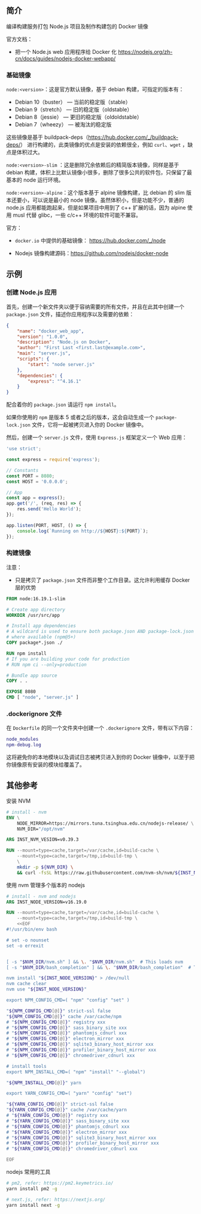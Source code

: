 ## 简介

编译构建服务打包 Node.js 项目及制作构建包的 Docker 镜像

官方文档：

- 把一个 Node.js web 应用程序给 Docker 化 <https://nodejs.org/zh-cn/docs/guides/nodejs-docker-webapp/>

### 基础镜像

`node:<version>`：这是官方默认镜像，基于 debian 构建，可指定的版本有：

- Debian 10（buster） — 当前的稳定版（stable）
- Debian 9（stretch） — 旧的稳定版（oldstable）
- Debian 8（jessie） — 更旧的稳定版（oldoldstable）
- Debian 7（wheezy） — 被淘汰的稳定版

这些镜像是基于 buildpack-deps（<https://hub.docker.com/_/buildpack-deps/>） 进行构建的，此类镜像的优点是安装的依赖很全，例如 `curl`、`wget` ，缺点是体积过大。

`node:<version>-slim` ：这是删除冗余依赖后的精简版本镜像，同样是基于 debian 构建，体积上比默认镜像小很多，删除了很多公共的软件包，只保留了最基本的 node 运行环境。

`node:<version>-alpine`：这个版本基于 alpine 镜像构建，比 debian 的 slim 版本还要小，可以说是最小的 node 镜像。虽然体积小，但是功能不少，普通的 node.js 应用都能跑起来，但是如果项目中用到了 c++ 扩展的话，因为 alpine 使用 musl 代替 glibc，一些 c/c++ 环境的软件可能不兼容。

官方：

- `docker.io` 中提供的基础镜像： <https://hub.docker.com/_/node>

- Nodejs 镜像构建源码：<https://github.com/nodejs/docker-node>

## 示例

### 创建 Node.js 应用

首先，创建一个新文件夹以便于容纳需要的所有文件，并且在此其中创建一个 `package.json` 文件，描述你应用程序以及需要的依赖：

```json
{
    "name": "docker_web_app",
    "version": "1.0.0",
    "description": "Node.js on Docker",
    "author": "First Last <first.last@example.com>",
    "main": "server.js",
    "scripts": {
        "start": "node server.js"
    },
    "dependencies": {
        "express": "^4.16.1"
    }
}
```

配合着你的 `package.json` 请运行 `npm install`。

如果你使用的 `npm` 是版本 5 或者之后的版本，这会自动生成一个 `package-lock.json` 文件，它将一起被拷贝进入你的 Docker 镜像中。

然后，创建一个 `server.js` 文件，使用 `Express.js` 框架定义一个 Web 应用：

```js
'use strict';

const express = require('express');

// Constants
const PORT = 8080;
const HOST = '0.0.0.0';

// App
const app = express();
app.get('/', (req, res) => {
    res.send('Hello World');
});

app.listen(PORT, HOST, () => {
    console.log(`Running on http://${HOST}:${PORT}`);
});

```

### 构建镜像

注意：

- 只是拷贝了 `package.json` 文件而非整个工作目录。这允许利用缓存 Docker 层的优势

```dockerfile
FROM node:16.19.1-slim

# Create app directory
WORKDIR /usr/src/app

# Install app dependencies
# A wildcard is used to ensure both package.json AND package-lock.json are copied
# where available (npm@5+)
COPY package*.json ./

RUN npm install
# If you are building your code for production
# RUN npm ci --only=production

# Bundle app source
COPY . .

EXPOSE 8080
CMD [ "node", "server.js" ]
```

### .dockerignore 文件

在 `Dockerfile` 的同一个文件夹中创建一个 `.dockerignore` 文件，带有以下内容：

```lua
node_modules
npm-debug.log
```

这将避免你的本地模块以及调试日志被拷贝进入到你的 Docker 镜像中，以至于把你镜像原有安装的模块给覆盖了。

## 其他参考

安装 NVM

```dockerfile
# install - nvm
ENV \
    NODE_MIRROR=https://mirrors.tuna.tsinghua.edu.cn/nodejs-release/ \
    NVM_DIR="/opt/nvm"

ARG INST_NVM_VESION=v0.39.3

RUN --mount=type=cache,target=/var/cache,id=build-cache \
    --mount=type=cache,target=/tmp,id=build-tmp \
    \
    mkdir -p ${NVM_DIR} \
    && curl -fsSL https://raw.githubusercontent.com/nvm-sh/nvm/${INST_NVM_VESION}/install.sh | bash
```

使用 nvm 管理多个版本的 nodejs

```dockerfile
# install - nvm and nodejs
ARG INST_NODE_VERSION=v16.19.0

RUN --mount=type=cache,target=/var/cache,id=build-cache \
    --mount=type=cache,target=/tmp,id=build-tmp \
    <<EOF
#!/usr/bin/env bash

# set -o nounset
set -o errexit


[ -s "$NVM_DIR/nvm.sh" ] && \. "$NVM_DIR/nvm.sh"  # This loads nvm
[ -s "$NVM_DIR/bash_completion" ] && \. "$NVM_DIR/bash_completion"  # This loads nvm bash_completion

nvm install "${INST_NODE_VERSION}" > /dev/null
nvm cache clear
nvm use "${INST_NODE_VERSION}"

export NPM_CONFIG_CMD=( "npm" "config" "set" )

"${NPM_CONFIG_CMD[@]}" strict-ssl false
"${NPM_CONFIG_CMD[@]}" cache /var/cache/npm
# "${NPM_CONFIG_CMD[@]}" registry xxx
# "${NPM_CONFIG_CMD[@]}" sass_binary_site xxx
# "${NPM_CONFIG_CMD[@]}" phantomjs_cdnurl xxx
# "${NPM_CONFIG_CMD[@]}" electron_mirror xxx
# "${NPM_CONFIG_CMD[@]}" sqlite3_binary_host_mirror xxx
# "${NPM_CONFIG_CMD[@]}" profiler_binary_host_mirror xxx
# "${NPM_CONFIG_CMD[@]}" chromedriver_cdnurl xxx

# install tools
export NPM_INSTALL_CMD=( "npm" "install" "--global")

"${NPM_INSTALL_CMD[@]}" yarn

export YARN_CONFIG_CMD=( "yarn" "config" "set")

"${YARN_CONFIG_CMD[@]}" strict-ssl false
"${YARN_CONFIG_CMD[@]}" cache /var/cache/yarn
# "${YARN_CONFIG_CMD[@]}" registry xxx
# "${YARN_CONFIG_CMD[@]}" sass_binary_site xxx
# "${YARN_CONFIG_CMD[@]}" phantomjs_cdnurl xxx
# "${YARN_CONFIG_CMD[@]}" electron_mirror xxx
# "${YARN_CONFIG_CMD[@]}" sqlite3_binary_host_mirror xxx
# "${YARN_CONFIG_CMD[@]}" profiler_binary_host_mirror xxx
# "${YARN_CONFIG_CMD[@]}" chromedriver_cdnurl xxx

EOF
```

nodejs 常用的工具

```bash
# pm2, refer: https://pm2.keymetrics.io/
yarn install pm2 -g

# next.js, refer: https://nextjs.org/
yarn install next -g
```

